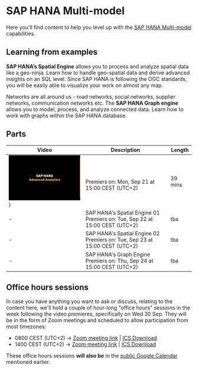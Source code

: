 # SAP HANA Multi-model

Here you'll find content to help you level up with the [SAP HANA Multi-model](https://www.sap.com/products/hana/features/multi-model.html) capabilities.

## Learning from examples

**SAP HANA’s Spatial Engine** allows you to process and analyze spatial data like a geo-ninja. Learn how to handle geo-spatial data and derive advanced insights on an SQL level. Since SAP HANA is following the OGC standards, you will be easily able to visualize your work on almost any map.

Networks are all around us - road networks, social networks, supplier networks, communication networks etc. The **SAP HANA Graph engine** allows you to model, process, and analyze connected data. Learn how to work with graphs within the SAP HANA database.

## Parts

| Video                                                                               | Description                                                                                               | Length  |
| ----------------------------------------------------------------------------------- | --------------------------------------------------------------------------------------------------------- | ------- |
| [![Introduction](thumbnails/tn00.png)](https://youtu.be/OkPMdbn1vBs))                   | <br>Premiers on: Mon, Sep 21 at 15:00 CEST (UTC+2) <br> | 39 mins <a>|
|-|SAP HANA's Spatial Engine 01<br>Premiers on: Tue, Sep 22 at 15:00 CEST (UTC+2) <br>| tba |
|-|SAP HANA's Spatial Engine 02<br>Premiers on: Tue, Sep 23 at 15:00 CEST (UTC+2) <br>| tba |
|-|SAP HANA's Graph Engine <br>Premiers on: Thu, Sep 24 at 15:00 CEST (UTC+2) <br>| tba |

## Office hours sessions

In case you have anything you want to ask or discuss, relating to the content here, we'll hold a couple of hour-long "office hours" sessions in the week following the video premieres, specifically on Wed 30 Sep. They will be in the form of Zoom meetings and scheduled to allow participation from most timezones:

- 0800 CEST (UTC+2) → [Zoom meeting link](https://sap-se.zoom.us/j/96414122925) | [ICS Download](https://sap-samples.github.io/sap-devtoberfest-2020/cal/hana_office_hours1.ics)
- 1400 CEST (UTC+2) → [Zoom meeting link](https://sap-se.zoom.us/j/96556204729) | [ICS Download](https://sap-samples.github.io/sap-devtoberfest-2020/cal/hana_office_hours2.ics)

These office hours sessions **will also be** in the [public Google Calendar](https://calendar.google.com/calendar?cid=Ym1ibGJucHFkOHMwcWZoYnZnMjJqazE3OWdAZ3JvdXAuY2FsZW5kYXIuZ29vZ2xlLmNvbQ) mentioned earlier.
